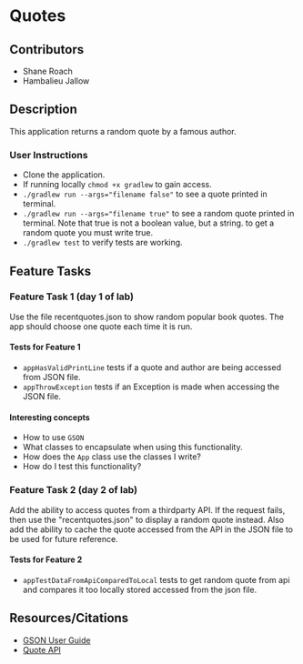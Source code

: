 # Quotes

## Contributors

- Shane Roach
- Hambalieu Jallow

## Description

This application returns a random quote by a famous author.

### User Instructions

- Clone the application.
- If running locally `chmod +x gradlew` to gain access.
- `./gradlew run --args="filename false"` to see a quote printed in terminal.
- `./gradlew run --args="filename true"` to see a random quote printed in terminal. Note that true is not a boolean value, but a string.
to get a random quote you must write true.
- `./gradlew test` to verify tests are working.


## Feature Tasks

### Feature Task 1 (day 1 of lab)

Use the file recentquotes.json to show random popular book quotes. The app should choose one quote each time it is run.


#### Tests for Feature 1
- `appHasValidPrintLine` tests if a quote and author are being accessed from JSON file.
- `appThrowException` tests if an Exception is made when accessing the JSON file. 

#### Interesting concepts

- How to use `GSON`
- What classes to encapsulate when using this functionality.
- How does the `App` class use the classes I write?
- How do I test this functionality?

### Feature Task 2 (day 2 of lab)

Add the ability to access quotes from a thirdparty API. If the request fails, then use the "recentquotes.json" to display a 
random quote instead. Also add the ability to cache the quote accessed from the API in the JSON file to be used for future reference.

#### Tests for Feature 2
- `appTestDataFromApiComparedToLocal` tests to get random quote from api and compares it too locally stored accessed from the json file.

## Resources/Citations

- [GSON User Guide](https://github.com/google/gson/blob/master/UserGuide.md)
- [Quote API](https://favqs.com/api)


